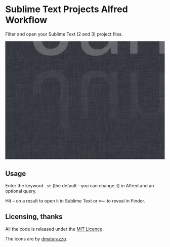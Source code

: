 # Sublime Text Projects Alfred Workflow #

Filter and open your Sublime Text (2 and 3) project files.

![](demo.gif "")

## Usage ##

Enter the keyword `.st` (the default—you can change it) in Alfred and an optional query.

Hit `↩` on a result to open it in Sublime Text or `⌘+↩` to reveal in Finder.

## Licensing, thanks ##

All the code is released under the [MIT Licence](http://opensource.org/licenses/MIT).

The icons are by [dmatarazzo](https://github.com/dmatarazzo/Sublime-Text-2-Icon).
